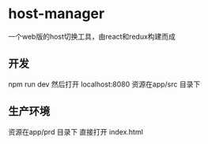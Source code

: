 # host-manager
一个web版的host切换工具，由react和redux构建而成
## 开发
npm run dev
然后打开 localhost:8080
资源在app/src 目录下
## 生产环境
资源在app/prd 目录下
直接打开 index.html 
